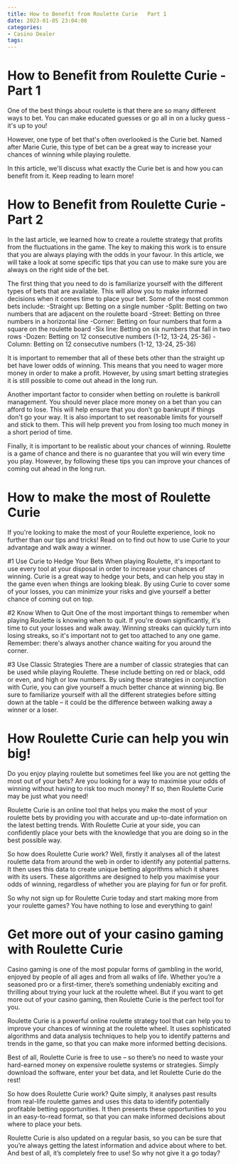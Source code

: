 ```yaml
---
title: How to Benefit from Roulette Curie   Part 1 
date: 2023-01-05 23:04:08
categories:
- Casino Dealer
tags:
---
```



#  How to Benefit from Roulette Curie - Part 1 

One of the best things about roulette is that there are so many different ways to bet. You can make educated guesses or go all in on a lucky guess - it's up to you!

However, one type of bet that's often overlooked is the Curie bet. Named after Marie Curie, this type of bet can be a great way to increase your chances of winning while playing roulette.

In this article, we'll discuss what exactly the Curie bet is and how you can benefit from it. Keep reading to learn more!

#  How to Benefit from Roulette Curie - Part 2 

In the last article, we learned how to create a roulette strategy that profits from the fluctuations in the game. The key to making this work is to ensure that you are always playing with the odds in your favour. In this article, we will take a look at some specific tips that you can use to make sure you are always on the right side of the bet.

The first thing that you need to do is familiarize yourself with the different types of bets that are available. This will allow you to make informed decisions when it comes time to place your bet. Some of the most common bets include: 
-Straight up: Betting on a single number
-Split: Betting on two numbers that are adjacent on the roulette board
-Street: Betting on three numbers in a horizontal line
-Corner: Betting on four numbers that form a square on the roulette board
-Six line: Betting on six numbers that fall in two rows
-Dozen: Betting on 12 consecutive numbers (1-12, 13-24, 25-36)
-Column: Betting on 12 consecutive numbers (1-12, 13-24, 25-36)

It is important to remember that all of these bets other than the straight up bet have lower odds of winning. This means that you need to wager more money in order to make a profit. However, by using smart betting strategies it is still possible to come out ahead in the long run.

Another important factor to consider when betting on roulette is bankroll management. You should never place more money on a bet than you can afford to lose. This will help ensure that you don't go bankrupt if things don't go your way. It is also important to set reasonable limits for yourself and stick to them. This will help prevent you from losing too much money in a short period of time.

Finally, it is important to be realistic about your chances of winning. Roulette is a game of chance and there is no guarantee that you will win every time you play. However, by following these tips you can improve your chances of coming out ahead in the long run.

#  How to make the most of Roulette Curie 

If you're looking to make the most of your Roulette experience, look no further than our tips and tricks! Read on to find out how to use Curie to your advantage and walk away a winner.

#1 Use Curie to Hedge Your Bets 
When playing Roulette, it's important to use every tool at your disposal in order to increase your chances of winning. Curie is a great way to hedge your bets, and can help you stay in the game even when things are looking bleak. By using Curie to cover some of your losses, you can minimize your risks and give yourself a better chance of coming out on top.

#2 Know When to Quit 
One of the most important things to remember when playing Roulette is knowing when to quit. If you're down significantly, it's time to cut your losses and walk away. Winning streaks can quickly turn into losing streaks, so it's important not to get too attached to any one game. Remember: there's always another chance waiting for you around the corner.

#3 Use Classic Strategies 
There are a number of classic strategies that can be used while playing Roulette. These include betting on red or black, odd or even, and high or low numbers. By using these strategies in conjunction with Curie, you can give yourself a much better chance at winning big. Be sure to familiarize yourself with all the different strategies before sitting down at the table – it could be the difference between walking away a winner or a loser.

#  How Roulette Curie can help you win big! 

Do you enjoy playing roulette but sometimes feel like you are not getting the most out of your bets? Are you looking for a way to maximise your odds of winning without having to risk too much money? If so, then Roulette Curie may be just what you need!

Roulette Curie is an online tool that helps you make the most of your roulette bets by providing you with accurate and up-to-date information on the latest betting trends. With Roulette Curie at your side, you can confidently place your bets with the knowledge that you are doing so in the best possible way.

So how does Roulette Curie work? Well, firstly it analyses all of the latest roulette data from around the web in order to identify any potential patterns. It then uses this data to create unique betting algorithms which it shares with its users. These algorithms are designed to help you maximise your odds of winning, regardless of whether you are playing for fun or for profit.

So why not sign up for Roulette Curie today and start making more from your roulette games? You have nothing to lose and everything to gain!

#  Get more out of your casino gaming with Roulette Curie

Casino gaming is one of the most popular forms of gambling in the world, enjoyed by people of all ages and from all walks of life. Whether you’re a seasoned pro or a first-timer, there’s something undeniably exciting and thrilling about trying your luck at the roulette wheel. But if you want to get more out of your casino gaming, then Roulette Curie is the perfect tool for you.

Roulette Curie is a powerful online roulette strategy tool that can help you to improve your chances of winning at the roulette wheel. It uses sophisticated algorithms and data analysis techniques to help you to identify patterns and trends in the game, so that you can make more informed betting decisions.

Best of all, Roulette Curie is free to use – so there’s no need to waste your hard-earned money on expensive roulette systems or strategies. Simply download the software, enter your bet data, and let Roulette Curie do the rest!

So how does Roulette Curie work? Quite simply, it analyses past results from real-life roulette games and uses this data to identify potentially profitable betting opportunities. It then presents these opportunities to you in an easy-to-read format, so that you can make informed decisions about where to place your bets.

Roulette Curie is also updated on a regular basis, so you can be sure that you’re always getting the latest information and advice about where to bet. And best of all, it’s completely free to use! So why not give it a go today?